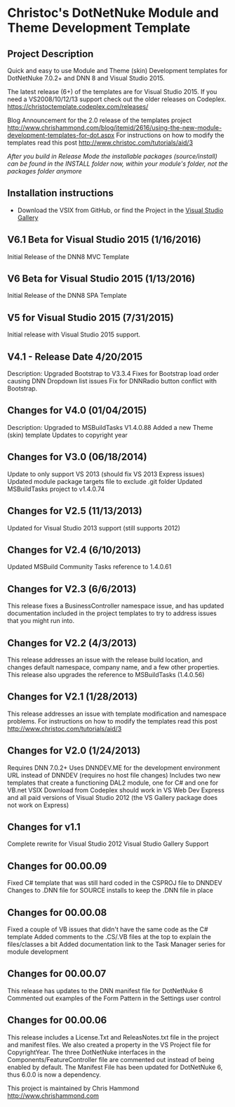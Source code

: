  Christoc's DotNetNuke Module and Theme Development Template
==========

Project Description
-----------
Quick and easy to use Module and Theme (skin) Development templates for DotNetNuke 7.0.2+ and DNN 8 and Visual Studio 2015.

The latest release (6+) of the templates are for Visual Studio 2015. If you need a VS2008/10/12/13 support check out the older releases on Codeplex. https://christoctemplate.codeplex.com/releases/

Blog Announcement for the 2.0 release of the templates project http://www.chrishammond.com/blog/itemid/2616/using-the-new-module-development-templates-for-dot.aspx
For instructions on how to modify the templates read this post http://www.christoc.com/tutorials/aid/3

*After you build in Release Mode the installable packages (source/install) can be found in the INSTALL folder now, within your module's folder, not the packages folder anymore*

Installation instructions
-----------
* Download the VSIX from GitHub, or find the Project in the [Visual Studio Gallery](https://visualstudiogallery.msdn.microsoft.com/bdd506ef-d5c3-4274-bf1d-9e673fb23484)


V6.1 Beta for Visual Studio 2015 (1/16/2016)
-----------
Initial Release of the DNN8 MVC Template


V6 Beta for Visual Studio 2015 (1/13/2016)
-----------
Initial Release of the DNN8 SPA Template

V5 for Visual Studio 2015 (7/31/2015)
-----------
Initial release with Visual Studio 2015 support. 

V4.1 - Release Date 4/20/2015
-----------
Description: Upgraded Bootstrap to V3.3.4
Fixes for Bootstrap load order causing DNN Dropdown list issues
Fix for DNNRadio button conflict with Bootstrap.

Changes for V4.0 (01/04/2015)
-----------
Description: Upgraded to MSBuildTasks V1.4.0.88
Added a new Theme (skin) template
Updates to copyright year

Changes for V3.0 (06/18/2014)
-----------
Update to only support VS 2013 (should fix VS 2013 Express issues)
Updated module package targets file to exclude .git folder
Updated MSBuildTasks project to v1.4.0.74

Changes for V2.5 (11/13/2013)
-----------
Updated for Visual Studio 2013 support (still supports 2012)

Changes for V2.4 (6/10/2013)
-----------
Updated MSBuild Community Tasks reference to 1.4.0.61

Changes for V2.3 (6/6/2013)
-----------
This release fixes a BusinessController namespace issue, and has updated documentation included in the project templates to try to address issues that you might run into.

Changes for V2.2 (4/3/2013)
-----------
This release addresses an issue with the release build location, and changes default namespace, company name, and a few other properties. This release also upgrades the reference to MSBuildTasks (1.4.0.56)

Changes for V2.1 (1/28/2013)
-----------
This release addresses an issue with template modification and namespace problems.
For instructions on how to modify the templates read this post http://www.christoc.com/tutorials/aid/3

Changes for V2.0 (1/24/2013)
-----------
Requires DNN 7.0.2+
Uses DNNDEV.ME for the development environment URL instead of DNNDEV (requires no host file changes)
Includes two new templates that create a functioning DAL2 module, one for C# and one for VB.net
VSIX Download from Codeplex should work in VS Web Dev Express and all paid versions of Visual Studio 2012 (the VS Gallery package does not work on Express)

Changes for v1.1
-----------
Complete rewrite for Visual Studio 2012
Visual Studio Gallery Support

Changes for 00.00.09
-----------
Fixed C# template that was still hard coded in the CSPROJ file to DNNDEV
Changes to .DNN file for SOURCE installs to keep the .DNN file in place

Changes for 00.00.08
-----------
Fixed a couple of VB issues that didn't have the same code as the C# template
Added comments to the .CS/.VB files at the top to explain the files/classes a bit
Added documentation link to the Task Manager series for module development

Changes for 00.00.07
-----------
This release has updates to the DNN manifest file for DotNetNuke 6
Commented out examples of the Form Pattern in the Settings user control

Changes for 00.00.06
-----------
This release includes a License.Txt and ReleasNotes.txt file in the project and manifest files. 
We also created a property in the VS Project file for CopyrightYear. 
The three DotNetNuke interfaces in the Components/FeatureController file are commented out instead of being enabled by default.
The Manifest File has been updated for DotNetNuke 6, thus 6.0.0 is now a dependency.

This project is maintained by Chris Hammond http://www.chrishammond.com